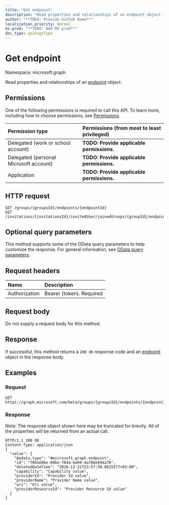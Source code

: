 ```yaml
---
title: "Get endpoint"
description: "Read properties and relationships of an endpoint object."
author: "**TODO: Provide Github Name**"
localization_priority: Normal
ms.prod: "**TODO: Add MS prod**"
doc_type: apiPageType
---
```


# Get endpoint

Namespace: microsoft.graph

Read properties and relationships of an [endpoint](../resources/endpoint.md) object.

## Permissions
One of the following permissions is required to call this API. To learn more, including how to choose permissions, see [Permissions](/concepts/permissions-reference.md).

|Permission type|Permissions (from most to least privileged)|
|:---|:---|
|Delegated (work or school account)|**TODO: Provide applicable permissions.**|
|Delegated (personal Microsoft account)|**TODO: Provide applicable permissions.**|
|Application|**TODO: Provide applicable permissions.**|

## HTTP request
<!-- {
  "blockType": "ignored"
}
-->
``` http
GET /groups/{groupsId}/endpoints/{endpointId}
GET /invitations/{invitationsId}/invitedUser/joinedGroups/{groupId}/endpoints/{endpointId}
```

## Optional query parameters
This method supports some of the OData query parameters to help customize the response. For general information, see [OData query parameters](/graph/query-parameters).

## Request headers
|Name|Description|
|:---|:---|
|Authorization|Bearer {token}. Required|

## Request body
Do not supply a request body for this method.

## Response
If successful, this method returns a `200 OK` response code and an [endpoint](../resources/endpoint.md) object in the response body.

## Examples

### Request
<!-- {
  "blockType": "request",
  "name": "get_endpoint"
}
-->
``` http
GET https://graph.microsoft.com/beta/groups/{groupsId}/endpoints/{endpointId}
```

### Response
Note: The response object shown here may be truncated for brevity. All of the properties will be returned from an actual call.
<!-- {
  "blockType": "response",
  "truncated": true,
  "@odata.type": "microsoft.graph.endpoint"
}
-->
``` http
HTTP/1.1 200 OK
Content-Type: application/json
{
  "value": {
    "@odata.type": "#microsoft.graph.endpoint",
    "id": "704a69be-69be-704a-be69-4a70be694a70",
    "deletedDateTime": "2016-12-31T23:57:58.0825577+03:00",
    "capability": "Capability value",
    "providerId": "Provider Id value",
    "providerName": "Provider Name value",
    "uri": "Uri value",
    "providerResourceId": "Provider Resource Id value"
  }
}
```

